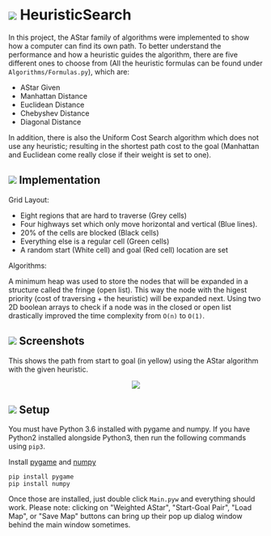 # ![](http://i.imgur.com/0ScJMnq.png) HeuristicSearch

In this project, the AStar family of algorithms were implemented to show how a computer can find its own path. To better understand the performance and how a heuristic guides the algorithm, there are five different ones to choose from (All the heuristic formulas can be found under `Algorithms/Formulas.py`), which are:

+ AStar Given
+ Manhattan Distance
+ Euclidean Distance
+ Chebyshev Distance
+ Diagonal Distance

In addition, there is also the Uniform Cost Search algorithm which does not use any heuristic; resulting in the shortest path cost to the goal (Manhattan and Euclidean come really close if their weight is set to one).

## ![](http://i.imgur.com/6M9J6Rh.png1) Implementation
Grid Layout:

+ Eight regions that are hard to traverse (Grey cells)
+ Four highways set which only move horizontal and vertical (Blue lines).
+ 20% of the cells are blocked (Black cells)
+ Everything else is a regular cell (Green cells)
+ A random start (White cell) and goal (Red cell) location are set

Algorithms:

A minimum heap was used to store the nodes that will be expanded in a structure called the fringe (open list). This way the node with the higest priority (cost of traversing + the heuristic) will be expanded next. Using two 2D boolean arrays to check if a node was in the closed or open list drastically improved the time complexity from `O(n)` to `O(1)`.

## ![](http://i.imgur.com/QsYSAfQ.png?1) Screenshots
This shows the path from start to goal (in yellow) using the AStar algorithm with the given heuristic.
<p align="center">
<img src="http://i.imgur.com/zVWLYp0.png" />
</p>

## ![](http://i.imgur.com/O7Vcbty.png?1) Setup
You must have Python 3.6 installed with pygame and numpy. If you have Python2 installed alongside Python3, then run the following commands using `pip3`.

Install [pygame](http://www.pygame.org/download.shtml) and [numpy](http://www.numpy.org)

    pip install pygame
    pip install numpy
    
Once those are installed, just double click `Main.pyw` and everything should work. Please note: clicking on "Weighted AStar", "Start-Goal Pair", "Load Map", or "Save Map" buttons can bring up their pop up dialog window behind the main window sometimes.
